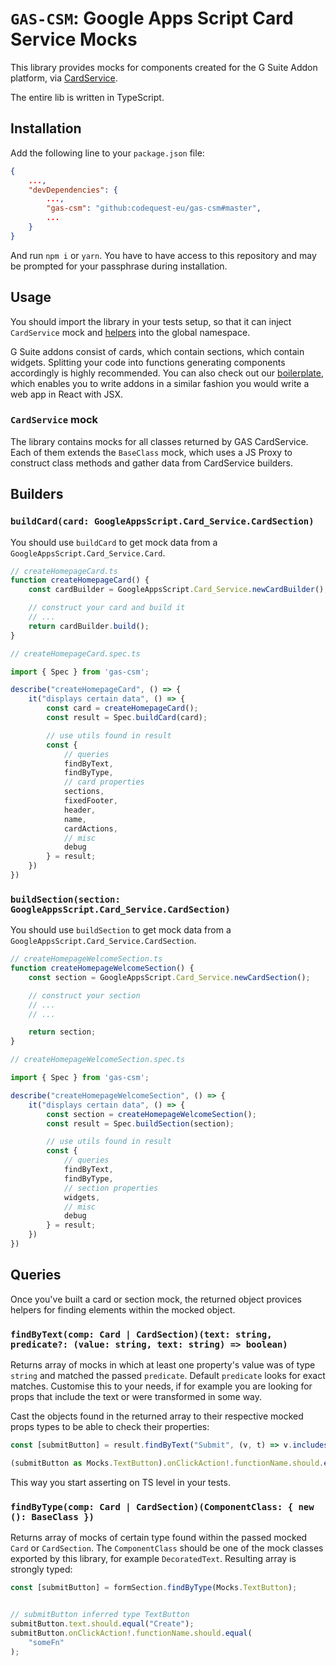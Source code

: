 # `GAS-CSM`: Google Apps Script Card Service Mocks
This library provides mocks for components created for the G Suite Addon platform, via [CardService](https://developers.google.com/apps-script/reference/card-service). 

The entire lib is written in TypeScript.

## Installation
Add the following line to your `package.json` file:
```json
{
    ...,
    "devDependencies": {
        ...,
        "gas-csm": "github:codequest-eu/gas-csm#master",
        ...
    }
}
```

And run `npm i` or `yarn`. You have to have access to this repository and may be prompted for your passphrase during installation.

## Usage
You should import the library in your tests setup, so that it can inject `CardService` mock and [helpers](#helpers) into the global namespace. 

G Suite addons consist of cards, which contain sections, which contain widgets. Splitting your code into functions generating components accordingly is highly recommended. You can also check out our [boilerplate](), which enables you to write addons in a similar fashion you would write a web app in React with JSX.

### `CardService` mock

The library contains mocks for all classes returned by GAS CardService. Each of them extends the `BaseClass` mock, which uses a JS Proxy to construct class methods and gather data from CardService builders.


## Builders
### `buildCard(card: GoogleAppsScript.Card_Service.CardSection)`
You should use `buildCard` to get mock data from a `GoogleAppsScript.Card_Service.Card`.
```ts
// createHomepageCard.ts
function createHomepageCard() {
    const cardBuilder = GoogleAppsScript.Card_Service.newCardBuilder();

    // construct your card and build it
    // ...
    return cardBuilder.build(); 
}

// createHomepageCard.spec.ts

import { Spec } from 'gas-csm';

describe("createHomepageCard", () => {
    it("displays certain data", () => {
        const card = createHomepageCard();
        const result = Spec.buildCard(card);

        // use utils found in result
        const {
            // queries
            findByText,
            findByType,
            // card properties
            sections,
            fixedFooter,
            header,
            name,
            cardActions,
            // misc
            debug
        } = result;
    })
})
```


### `buildSection(section: GoogleAppsScript.Card_Service.CardSection)`
You should use `buildSection` to get mock data from a `GoogleAppsScript.Card_Service.CardSection`.
```ts
// createHomepageWelcomeSection.ts
function createHomepageWelcomeSection() {
    const section = GoogleAppsScript.Card_Service.newCardSection();

    // construct your section
    // ...
    // ...

    return section; 
}

// createHomepageWelcomeSection.spec.ts

import { Spec } from 'gas-csm';

describe("createHomepageWelcomeSection", () => {
    it("displays certain data", () => {
        const section = createHomepageWelcomeSection();
        const result = Spec.buildSection(section);

        // use utils found in result
        const {
            // queries
            findByText,
            findByType,
            // section properties
            widgets,
            // misc
            debug
        } = result;
    })
})
```

## Queries
Once you've built a card or section mock, the returned object provices helpers for finding elements within the mocked object.

### `findByText(comp: Card | CardSection)(text: string, predicate?: (value: string, text: string) => boolean)`
Returns array of mocks in which at least one property's value was of type `string` and matched the passed `predicate`. Default `predicate` looks for exact matches. Customise this to your needs, if for example you are looking for props that include the text or were transformed in some way.

Cast the objects found in the returned array to their respective mocked props types to be able to check their properties:
```ts
const [submitButton] = result.findByText("Submit", (v, t) => v.includes(t));

(submitButton as Mocks.TextButton).onClickAction!.functionName.should.equal("someFn");
```

This way you start asserting on TS level in your tests.

### `findByType(comp: Card | CardSection)(ComponentClass: { new (): BaseClass })`
Returns array of mocks of certain type found within the passed mocked `Card` or `CardSection`. The `ComponentClass` should be one of the mock classes exported by this library, for example `DecoratedText`. Resulting array is strongly typed:

```ts
const [submitButton] = formSection.findByType(Mocks.TextButton);


// submitButton inferred type TextButton
submitButton.text.should.equal("Create");
submitButton.onClickAction!.functionName.should.equal(
    "someFn"
);
```